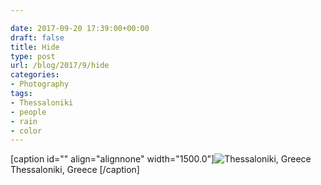 ```yaml
---

date: 2017-09-20 17:39:00+00:00
draft: false
title: Hide
type: post
url: /blog/2017/9/hide
categories:
- Photography
tags:
- Thessaloniki
- people
- rain
- color
---
```


[caption id="" align="alignnone" width="1500.0"]![ Thessaloniki, Greece ](/images/2017-09-20-20179hide/20140720-R0003945-2.jpg)
 Thessaloniki, Greece [/caption]
